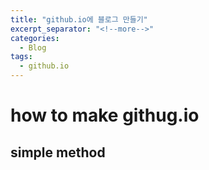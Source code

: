 ```yaml
---
title: "github.io에 블로그 만들기"
excerpt_separator: "<!--more-->"
categories:
  - Blog
tags:
  - github.io
---
```


# how to make githug.io
## simple method
